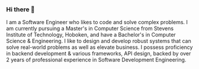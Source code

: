 ### Hi there 👋
I am a Software Engineer who likes to code and solve complex problems. I am currently pursuing a Master's in Computer Science from Stevens Institute of Technology, Hoboken, and have a Bachelor's in Computer Science & Engineering. I like to design and develop robust systems that can solve real-world problems as well as elevate business.  I possess proficiency in backend development & various frameworks, API design, backed by over 2 years of professional experience in Software Development Engineering.

<!--
**chakravartikothadiya/chakravartikothadiya** is a ✨ _special_ ✨ repository because its `README.md` (this file) appears on your GitHub profile.

Here are some ideas to get you started:

- 🔭 I’m currently working on ...
- 🌱 I’m currently learning ...
- 👯 I’m looking to collaborate on ...
- 🤔 I’m looking for help with ...
- 💬 Ask me about ...
- 📫 How to reach me: ...
- 😄 Pronouns: ...
- ⚡ Fun fact: ...
-->
